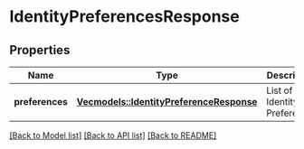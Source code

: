 # IdentityPreferencesResponse

## Properties

Name | Type | Description | Notes
------------ | ------------- | ------------- | -------------
**preferences** | [**Vec<models::IdentityPreferenceResponse>**](IdentityPreferenceResponse.md) | List of Identity Preferences | 

[[Back to Model list]](../README.md#documentation-for-models) [[Back to API list]](../README.md#documentation-for-api-endpoints) [[Back to README]](../README.md)


